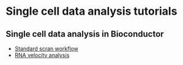 # Single cell data analysis tutorials

## Single cell data analysis in Bioconductor

  * [Standard scran workflow](https://mkabza.github.io/single_cell_tutorials/scran_standard_workflow.html)
  * [RNA velocity analysis](https://mkabza.github.io/single_cell_tutorials/rna_velocity_analysis.html)
